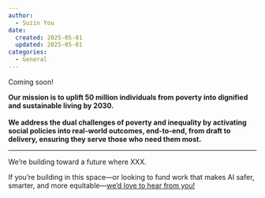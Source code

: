 ```yaml
---
author:
  - Suzin You
date:
  created: 2025-05-01
  updated: 2025-05-01
categories:
  - General
---
```


Coming soon!

<div class="mission-highlight">
  <strong>Our mission is to uplift 50 million individuals from poverty into dignified and sustainable living by 2030.<br><br>We address the dual challenges of poverty and inequality by activating social policies into real-world outcomes, end-to-end, from draft to delivery, ensuring they serve those who need them most.</strong>
</div>

---

We’re building toward a future where XXX.

If you’re building in this space—or looking to fund work that makes AI safer, smarter,
and more equitable—[we’d love to hear from you!](../contact_us.md)
